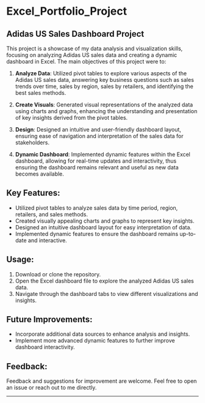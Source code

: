 # Excel_Portfolio_Project
## Adidas US Sales Dashboard Project

This project is a showcase of my data analysis and visualization skills, focusing on analyzing Adidas US sales data and creating a dynamic dashboard in Excel. The main objectives of this project were to:

1. **Analyze Data**: Utilized pivot tables to explore various aspects of the Adidas US sales data, answering key business questions such as sales trends over time, sales by region, sales by retailers, and identifying the best sales methods.

2. **Create Visuals**: Generated visual representations of the analyzed data using charts and graphs, enhancing the understanding and presentation of key insights derived from the pivot tables.

3. **Design**: Designed an intuitive and user-friendly dashboard layout, ensuring ease of navigation and interpretation of the sales data for stakeholders.

4. **Dynamic Dashboard**: Implemented dynamic features within the Excel dashboard, allowing for real-time updates and interactivity, thus ensuring the dashboard remains relevant and useful as new data becomes available.

## Key Features:

- Utilized pivot tables to analyze sales data by time period, region, retailers, and sales methods.
- Created visually appealing charts and graphs to represent key insights.
- Designed an intuitive dashboard layout for easy interpretation of data.
- Implemented dynamic features to ensure the dashboard remains up-to-date and interactive.


## Usage:

1. Download or clone the repository.
2. Open the Excel dashboard file to explore the analyzed Adidas US sales data.
3. Navigate through the dashboard tabs to view different visualizations and insights.

## Future Improvements:

- Incorporate additional data sources to enhance analysis and insights.
- Implement more advanced dynamic features to further improve dashboard interactivity.

## Feedback:

Feedback and suggestions for improvement are welcome. Feel free to open an issue or reach out to me directly.

---
